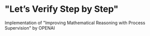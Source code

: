 # "Let’s Verify Step by Step"
Implementation of "Improving Mathematical Reasoning with Process Supervision" by OPENAI 
